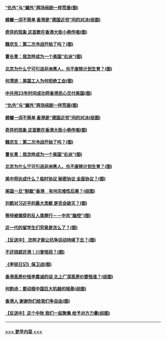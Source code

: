 #### [“仇外”与“媚外”两场闹剧一样荒唐(图)](../pages/p4/907689.md?t=09182022) 
#### [蟑螂一词不简单 香港是“德国近邻”间的对决(组图)](../pages/p4/907618.md?t=09182022) 
#### [奇异的现象 这首歌在香港大街小巷传唱(图)](../pages/p4/907583.md?t=09182022) 
#### [魏京生：第二次冷战开始了吗？(图)](../pages/p4/907581.md?t=09182022) 
#### [曹长青：我怎样成为一个美国“右派”(图)](../pages/p4/907580.md?t=09182022) 
#### [北京为什么宁可引进非洲黑人，也不废除计划生育？(图)](../pages/p4/907577.md?t=09182022) 
#### [何清涟：美国工人为何拒绝工会(图)](../pages/p4/907701.md?t=09182022) 
#### [中共用23年时间成功将香港民心交付美国(图)](../pages/p4/907698.md?t=09182022) 
#### [“仇外”与“媚外”两场闹剧一样荒唐(图)](../pages/p4/907689.md?t=09182022) 
#### [蟑螂一词不简单 香港是“德国近邻”间的对决(组图)](../pages/p4/907618.md?t=09182022) 
#### [奇异的现象 这首歌在香港大街小巷传唱(图)](../pages/p4/907583.md?t=09182022) 
#### [魏京生：第二次冷战开始了吗？(图)](../pages/p4/907581.md?t=09182022) 
#### [曹长青：我怎样成为一个美国“右派”(图)](../pages/p4/907580.md?t=09182022) 
#### [北京为什么宁可引进非洲黑人，也不废除计划生育？(图)](../pages/p4/907577.md?t=09182022) 
#### [美中将达成什么？临时协议 秘密协议 全面协议？(图)](../pages/p4/907576.md?t=09182022) 
#### [美国一旦“制裁”香港　有何灾难性后果？(组图)](../pages/p4/907575.md?t=09182022) 
#### [刘鹤对习近平的最大贡献 是否会破灭？(图)](../pages/p4/907509.md?t=09182022) 
#### [等待被揭穿的反人类罪行－－中共“脑控”(图)](../pages/p4/907167.md?t=09182022) 
#### [这一代的留学生们究竟是怎么了？(图)](../pages/p4/907473.md?t=09182022) 
#### [【反送中】 怎样才能让抗争运动持续下去？(图)](../pages/p4/907466.md?t=09182022) 
#### [不还钱就还港！川普怪招？(图)](../pages/p4/907474.md?t=09182022) 
#### [《李锐日记》保卫战(图)](../pages/p4/907465.md?t=09182022) 
#### [香港高房价怪李嘉诚的话 北上广深高房价要怪谁？(组图)](../pages/p4/907471.md?t=09182022) 
#### [何韵诗：要动摇中国巨大机器的根基(组图)](../pages/p4/907469.md?t=09182022) 
#### [香港人 谢谢你们给我们争自由(图)](../pages/p4/907402.md?t=09182022) 
#### [【反送中】这个中秋 我们一起聚集 给予对方力量(组图)](../pages/p4/907401.md?t=09182022) 

----
#### [ >>> 更早内容 <<< ](../indexes/p4-earlier.md)
